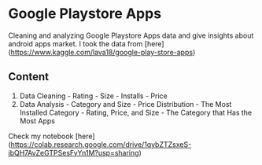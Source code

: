 # Google Playstore Apps
Cleaning and analyzing Google Playstore Apps data and give insights about android apps market.
I took the data from [here] (https://www.kaggle.com/lava18/google-play-store-apps)
 
## Content
1. Data Cleaning
		- Rating
		- Size
		- Installs
		- Price
2. Data Analysis
		- Category and Size 
		- Price Distribution
		- The Most Installed Category
		- Rating, Price, and Size
		- The Category that Has the Most Apps

Check my notebook [here] (https://colab.research.google.com/drive/1qybZTZsxeS-ibQH7AvZeGTPSesFyYn1M?usp=sharing) 		
